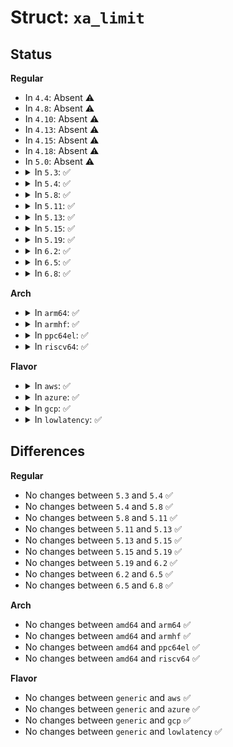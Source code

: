 # Struct: <code>xa_limit</code>

## Status
<b>Regular</b>
<ul>
<li>
In <code>4.4</code>: Absent ⚠️
</li>
<li>
In <code>4.8</code>: Absent ⚠️
</li>
<li>
In <code>4.10</code>: Absent ⚠️
</li>
<li>
In <code>4.13</code>: Absent ⚠️
</li>
<li>
In <code>4.15</code>: Absent ⚠️
</li>
<li>
In <code>4.18</code>: Absent ⚠️
</li>
<li>
In <code>5.0</code>: Absent ⚠️
</li>
<li>
<details>
<summary>In <code>5.3</code>: ✅</summary>

```c
struct xa_limit {
    u32 max;
    u32 min;
};
```
</details>
</li>
<li>
<details>
<summary>In <code>5.4</code>: ✅</summary>

```c
struct xa_limit {
    u32 max;
    u32 min;
};
```
</details>
</li>
<li>
<details>
<summary>In <code>5.8</code>: ✅</summary>

```c
struct xa_limit {
    u32 max;
    u32 min;
};
```
</details>
</li>
<li>
<details>
<summary>In <code>5.11</code>: ✅</summary>

```c
struct xa_limit {
    u32 max;
    u32 min;
};
```
</details>
</li>
<li>
<details>
<summary>In <code>5.13</code>: ✅</summary>

```c
struct xa_limit {
    u32 max;
    u32 min;
};
```
</details>
</li>
<li>
<details>
<summary>In <code>5.15</code>: ✅</summary>

```c
struct xa_limit {
    u32 max;
    u32 min;
};
```
</details>
</li>
<li>
<details>
<summary>In <code>5.19</code>: ✅</summary>

```c
struct xa_limit {
    u32 max;
    u32 min;
};
```
</details>
</li>
<li>
<details>
<summary>In <code>6.2</code>: ✅</summary>

```c
struct xa_limit {
    u32 max;
    u32 min;
};
```
</details>
</li>
<li>
<details>
<summary>In <code>6.5</code>: ✅</summary>

```c
struct xa_limit {
    u32 max;
    u32 min;
};
```
</details>
</li>
<li>
<details>
<summary>In <code>6.8</code>: ✅</summary>

```c
struct xa_limit {
    u32 max;
    u32 min;
};
```
</details>
</li>
</ul>
<b>Arch</b>
<ul>
<li>
<details>
<summary>In <code>arm64</code>: ✅</summary>

```c
struct xa_limit {
    u32 max;
    u32 min;
};
```
</details>
</li>
<li>
<details>
<summary>In <code>armhf</code>: ✅</summary>

```c
struct xa_limit {
    u32 max;
    u32 min;
};
```
</details>
</li>
<li>
<details>
<summary>In <code>ppc64el</code>: ✅</summary>

```c
struct xa_limit {
    u32 max;
    u32 min;
};
```
</details>
</li>
<li>
<details>
<summary>In <code>riscv64</code>: ✅</summary>

```c
struct xa_limit {
    u32 max;
    u32 min;
};
```
</details>
</li>
</ul>
<b>Flavor</b>
<ul>
<li>
<details>
<summary>In <code>aws</code>: ✅</summary>

```c
struct xa_limit {
    u32 max;
    u32 min;
};
```
</details>
</li>
<li>
<details>
<summary>In <code>azure</code>: ✅</summary>

```c
struct xa_limit {
    u32 max;
    u32 min;
};
```
</details>
</li>
<li>
<details>
<summary>In <code>gcp</code>: ✅</summary>

```c
struct xa_limit {
    u32 max;
    u32 min;
};
```
</details>
</li>
<li>
<details>
<summary>In <code>lowlatency</code>: ✅</summary>

```c
struct xa_limit {
    u32 max;
    u32 min;
};
```
</details>
</li>
</ul>

## Differences
<b>Regular</b>
<ul>
<li>
No changes between <code>5.3</code> and <code>5.4</code> ✅
</li>
<li>
No changes between <code>5.4</code> and <code>5.8</code> ✅
</li>
<li>
No changes between <code>5.8</code> and <code>5.11</code> ✅
</li>
<li>
No changes between <code>5.11</code> and <code>5.13</code> ✅
</li>
<li>
No changes between <code>5.13</code> and <code>5.15</code> ✅
</li>
<li>
No changes between <code>5.15</code> and <code>5.19</code> ✅
</li>
<li>
No changes between <code>5.19</code> and <code>6.2</code> ✅
</li>
<li>
No changes between <code>6.2</code> and <code>6.5</code> ✅
</li>
<li>
No changes between <code>6.5</code> and <code>6.8</code> ✅
</li>
</ul>
<b>Arch</b>
<ul>
<li>
No changes between <code>amd64</code> and <code>arm64</code> ✅
</li>
<li>
No changes between <code>amd64</code> and <code>armhf</code> ✅
</li>
<li>
No changes between <code>amd64</code> and <code>ppc64el</code> ✅
</li>
<li>
No changes between <code>amd64</code> and <code>riscv64</code> ✅
</li>
</ul>
<b>Flavor</b>
<ul>
<li>
No changes between <code>generic</code> and <code>aws</code> ✅
</li>
<li>
No changes between <code>generic</code> and <code>azure</code> ✅
</li>
<li>
No changes between <code>generic</code> and <code>gcp</code> ✅
</li>
<li>
No changes between <code>generic</code> and <code>lowlatency</code> ✅
</li>
</ul>
